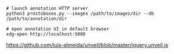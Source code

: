 ```shell
# launch annotation HTTP server
python3 prostoboxes.py --images /path/to/images/dir --db /path/to/annotation/dir

# open annotation UI in default browser
xdg-open http://localhost:5000
```

https://github.com/luis-almeida/unveil/blob/master/jquery.unveil.js
